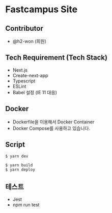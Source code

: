 # Fastcampus Site

## Contributor

- @h2-won (희원)

## Tech Requirement (Tech Stack)

- Next.js
- Create-next-app
- Typescript
- ESLint
- Babel 설정 (IE 11 대응)

## Docker

- Dockerfile을 이용해서 Docker Container
- Docker Compose를 사용하고 있습니다.

## Script

```
$ yarn dev
```

```
$ yarn build
$ yarn deploy
```

## 테스트

- Jest
- npm run test
